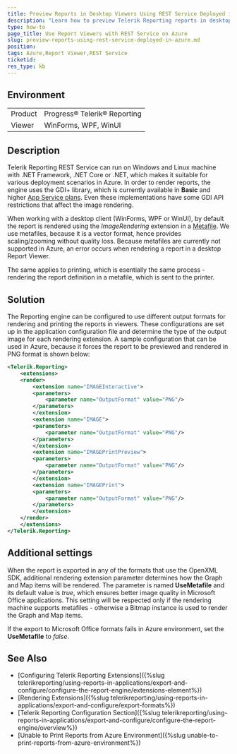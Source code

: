 ```yaml
---
title: Preview Reports in Desktop Viewers Using REST Service Deployed in Azure
description: "Learn how to preview Telerik Reporting reports in desktop viewers using the Reporting REST Service deployed in Azure."
type: how-to
page_title: Use Report Viewers with REST Service on Azure
slug: preview-reports-using-rest-service-deployed-in-azure.md
position: 
tags: Azure,Report Viewer,REST Service
ticketid: 
res_type: kb
---
```


## Environment

<table>
	<tr>
		<td>Product</td>
		<td>Progress® Telerik® Reporting</td>
	</tr>
	<tr>
		<td>Viewer</td>
		<td>WinForms, WPF, WinUI</td>
	</tr>
</table>

## Description

Telerik Reporting REST Service can run on Windows and Linux  machine with .NET Framework, .NET Core or .NET, which makes it suitable for various deployment scenarios in Azure. In order to render reports, the engine uses the GDI+ library, which is currently available in **Basic** and higher [App Service plans](https://azure.microsoft.com/en-us/pricing/details/app-service/windows/). Even these implementations have some GDI API restrictions that affect the image rendering.

When working with a desktop client (WinForms, WPF or WinUI), by default the report is rendered using the *ImageRendering* extension in a [Metafile](https://learn.microsoft.com/en-us/openspecs/windows_protocols/ms-emf/91c257d7-c39d-4a36-9b1f-63e3f73d30ca). We use metafiles, because it is a vector format, hence provides scaling/zooming without quality loss. Because metafiles are currently not supported in Azure, an error occurs when rendering a report in a desktop Report Viewer.

The same applies to printing, which is esentially the same process - rendering the report definition in a metafile, which is sent to the printer.

## Solution

The Reporting engine can be configured to use different output formats for rendering and printing the reports in viewers. These configurations are set up in the application configuration file and determine the type of the output image for each rendering extension. A sample configuration that can be used in Azure, because it forces the report to be previewed and rendered in PNG format is shown below:

````XML
<Telerik.Reporting>
	<extensions>
	<render>
		<extension name="IMAGEInteractive">
		<parameters>
			<parameter name="OutputFormat" value="PNG"/>
		</parameters>
		</extension>
		<extension name="IMAGE">
		<parameters>
			<parameter name="OutputFormat" value="PNG"/>
		</parameters>
		</extension>
		<extension name="IMAGEPrintPreview">
		<parameters>
			<parameter name="OutputFormat" value="PNG"/>
		</parameters>
		</extension>
		<extension name="IMAGEPrint">
		<parameters>
			<parameter name="OutputFormat" value="PNG"/>
		</parameters>
		</extension>
	</render>
	</extensions>
</Telerik.Reporting>
````

## Additional settings

When the report is exported in any of the formats that use the OpenXML SDK, additional rendering extension parameter determines how the Graph and Map items will be rendered. The parameter is named **UseMetafile** and its default value is *true*, which ensures better image quality in Microsoft Office applications. This setting will be respected only if the rendering machine supports metafiles - otherwise a Bitmap instance is used to render the Graph and Map items.

If the export to Microsoft Office formats fails in Azure environment, set the **UseMetafile** to *false*.

## See Also

* [Configuring Telerik Reporting Extensions]({%slug telerikreporting/using-reports-in-applications/export-and-configure/configure-the-report-engine/extensions-element%})
* [Rendering Extensions]({%slug telerikreporting/using-reports-in-applications/export-and-configure/export-formats%})
* [Telerik Reporting Configuration Section]({%slug telerikreporting/using-reports-in-applications/export-and-configure/configure-the-report-engine/overview%})
* [Unable to Print Reports from Azure Environment]({%slug unable-to-print-reports-from-azure-environment%})
